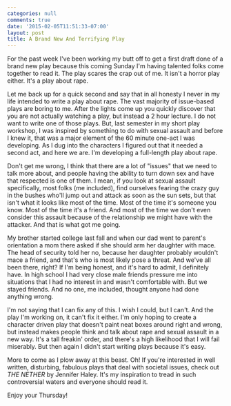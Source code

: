 ```yaml
---
categories: null
comments: true
date: '2015-02-05T11:51:33-07:00'
layout: post
title: A Brand New And Terrifying Play
---
```


For the past week I've been working my butt off to get a first draft done of a brand new play because this coming Sunday I'm having talented folks come together to read it. The play scares the crap out of me. It isn't a horror play either. It's a play about rape.

Let me back up for a quick second and say that in all honesty I never in my life intended to write a play about rape. The vast majority of issue-based plays are boring to me. After the lights come up you quickly discover that you are not actually watching a play, but instead a 2 hour lecture. I do not want to write one of those plays. But, last semester in my short play workshop, I was inspired by something to do with sexual assault and before I knew it, that was a major element of the 60 minute one-act I was developing. As I dug into the characters I figured out that it needed a second act, and here we are. I'm developing a full-length play about rape.

Don't get me wrong, I think that there are a lot of "issues" that we need to talk more about, and people having the ability to turn down sex and have that respected is one of them. I mean, if you look at sexual assault specifically, most folks (me included), find ourselves fearing the crazy guy in the bushes who'll jump out and attack as soon as the sun sets, but that isn't what it looks like most of the time. Most of the time it's someone you know. Most of the time it's a friend. And most of the time we don't even consider this assault because of the relationship we might have with the attacker. And that is what got me going. 

My brother started college last fall and when our dad went to parent's orientation a mom there asked if she should arm her daughter with mace. The head of security told her no, because her daughter probably wouldn't mace a friend, and that's who is most likely pose a threat. And we've all been there, right? If I'm being honest, and it's hard to admit, I definitely have. In high school I had very close male friends pressure me into situations that I had no interest in and wasn't comfortable with. But we stayed friends. And no one, me included, thought anyone had done anything wrong.

I'm not saying that I can fix any of this. I wish I could, but I can't. And the play I'm working on, it can't fix it either. I'm only hoping to create a character driven play that doesn't paint neat boxes around right and wrong, but instead makes people think and talk about rape and sexual assault in a new way. It's a tall freakin' order, and there's a high likelihood that I will fail miserably. But then again I didn't start writing plays because it's easy.

More to come as I plow away at this beast. Oh! If you're interested in well written, disturbing, fabulous plays that deal with societal issues, check out *THE NETHER* by Jennifer Haley. It's my inspiration to tread in such controversial waters and everyone should read it.

Enjoy your Thursday!